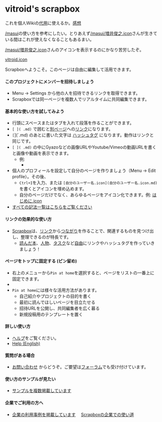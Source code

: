# vitroid's scrapbox

これを個人Wikiの[代用](代用.md)に使えるか。[感想](感想.md)

[/masui](/masui.md)の使い方を参考にしたい。とりあえず[/masui/増井俊之.icon](/masui/増井俊之.icon.md)さんが生きている間はこれが使えなくなることもあるまい。

[/masui/増井俊之.icon](/masui/増井俊之.icon.md)さんのアイコンを表示するのにかなり苦労したぞ。

[vitroid.icon](vitroid.icon.md)

Scrapboxへようこそ。このページは自由に編集して活用できます。



#### このプロジェクトにメンバーを招待しましょう

* Menu -> Settings から他の人を招待できるリンクを取得できます。
* Scrapboxでは同一ページを複数人でリアルタイムに共同編集できます。


#### 基本的な使い方を試してみよう

* 行頭にスペースまたはタブを入れて段落を作ることができます。
* `[ ]( .md)` で囲むと[別ページ](別ページ.md)への[リンク](リンク.md)になります。
* `[`](`.md) のあとに書いた文字は [ハッシュタグ](ハッシュタグ.md) になります。動作はリンクと同じです。
* `[ ]( .md)` の中にGyazoなどの画像URLやYoutube/Vimeoの動画URLを書くと画像や動画を表示できます。
  * 例:
    * [](https://gyazo.com/5f93e65a3b979ae5333aca4f32600611)
* 個人のプロフィールを設定して自分のページを作りましょう（Menu -> Edit profile）。その後、
  * `Ctrl+I`を入力、または `[自分のユーザー名.icon](自分のユーザー名.icon.md)` を書くとアイコンを埋め込めます。
  * 自分のページだけでなく、あらゆるページをアイコン化できます。例: [はじめに.icon](はじめに.icon.md)
* [すべての記法一覧はこちらをご覧ください](https://scrapbox.io/help-jp/%E8%A8%98%E6%B3%95)


#### リンクの効果的な使い方

* [Scrapbox](Scrapbox.md)は、[リンク](リンク.md)から[つながり](つながり.md)を作ることで、関連するものを見つけ出し、整理できるのが特長です。
  * [読んだ本](読んだ本.md)、[人物](人物.md)、[タスク](タスク.md)など[自由](自由.md)にリンクやハッシュタグを作っていきましょう！


#### ページをトップに固定する (ピン留め)

* 右上のメニューから`Pin at home`を選択すると、ページをリストの一番上に固定できます。
* [](https://gyazo.com/c3a68ab8928396608ef24349051c9d71)
* `Pin at home`には様々な活用方法があります。
  * 自己紹介やプロジェクトの目的を書く
  * 最初に読んでほしいページを目立たせる
  * 招待URLを公開し、共同編集者を広く募る
  * 新規投稿用のテンプレートを置く


#### 詳しい使い方

* [ヘルプ](https://scrapbox.io/help-jp/)をご覧ください。
* [Help (English)](https://scrapbox.io/help/)


#### 質問がある場合

* [お問い合わせ](https://scrapbox.io/contact) からどうぞ。ご要望は[フォーラム](https://scrapbox.io/forum-jp/)でも受け付けています。


#### 使い方のサンプルが見たい

* [サンプルを複数掲載しています](https://scrapbox.io/help-jp/サンプル)


#### 企業でご利用の方へ

* [企業の利用事例を掲載しています](https://scrapbox.io/business)
　[Scrapboxの企業での使い道](https://scrapbox.io/business/how-it-works)

